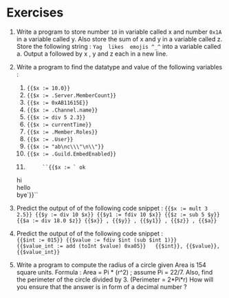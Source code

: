 # Exercises

1. Write a program to store number `10` in variable called x and number `0x1A` in a variable called y. Also store the sum of x and y in a variable called z. Store the following string :                                                         `Yag  likes  emojis ^_^`  into a variable called a. Output a followed by x , y and z each in a new line.  
2. Write a program to find the datatype and value of the following variables :

   1.  `{{$x := 10.0}}`
   2.  `{{$x := .Server.MemberCount}}`
   3.  `{{$x := 0xAB11615E}}`
   4.  `{{$x := .Channel.name}}`
   5.  `{{$x := div 5 2.3}}`
   6.  `{{$x := currentTime}}`
   7.  `{{$x := .Member.Roles}}`
   8.  `{{$x := .User}}`
   9.  `{{$x := "ab\nc\\\"\n\\"}}`
   10.  `{{$x := .Guild.EmbedEnabled}}`
   11. 
                ``{{$x := ` ok  
   hi  
   hello  
   bye`}}``  
  

3. Predict the output of of the following code snippet : `{{$x := mult 3 2.5}} {{$y := div 10 $x}} {{$y1 := fdiv 10 $x}} {{$z := sub 5 $y}} {{$a := div 18.0 $z}} {{$x}} , {{$y}} , {{$y1}} , {{$z}} , {{$a}}`  
4. Predict the output of of the following code snippet :  
   `{{$int := 015}} {{$value := fdiv $int (sub $int 1)}}   
   {{$value_int := add (toInt $value) 0xa05}}  
   {{$int}}, {{$value}}, {{$value_int}}`

5. Write a program to compute the radius of a circle given Area is 154 square units.  Formula : Area = Pi \* \(r^2\) ; assume Pi = 22/7.  Also, find the perimeter of the circle divided by 3. \(Perimeter = 2\*Pi\*r\) How will you ensure that the answer is in form of a decimal number ? 

